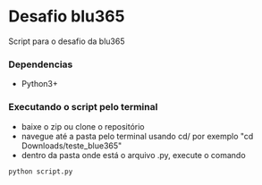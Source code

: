 # Desafio blu365

Script para o desafio da blu365

### Dependencias

* Python3+

### Executando o script pelo terminal
* baixe o zip ou clone o repositório
* navegue até a pasta pelo terminal usando cd/ por exemplo "cd Downloads/teste_blue365"
* dentro da pasta onde está o arquivo .py, execute o comando
```
python script.py
```

